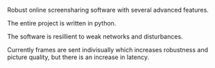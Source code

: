 Robust online screensharing software with several advanced features.

The entire project is written in python.

The software is resillient to weak networks and disturbances.

Currently frames are sent indivisually which increases robustness and picture quality, but there is an increase in latency.
